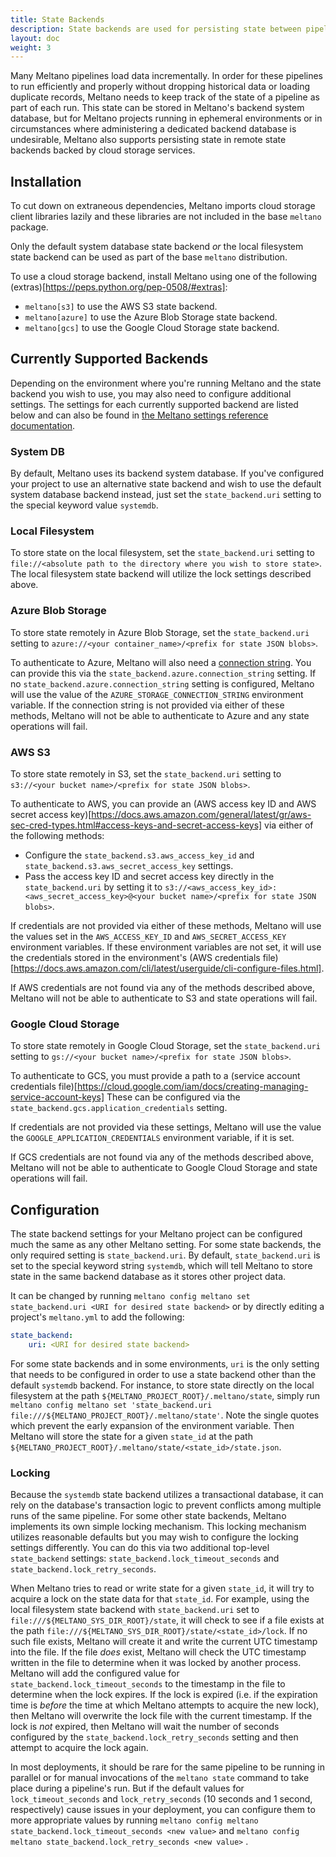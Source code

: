```yaml
---
title: State Backends
description: State backends are used for persisting state between pipeline runs.
layout: doc
weight: 3
---
```


Many Meltano pipelines load data incrementally.
In order for these pipelines to run efficiently and properly without dropping historical data or loading duplicate records, Meltano needs to keep track of the state of a pipeline as part of each run.
This state can be stored in Meltano's backend system database, but
for Meltano projects running in ephemeral environments or in circumstances where administering a dedicated backend database is undesirable, Meltano also supports persisting state in remote state backends backed by cloud storage services.

## Installation

To cut down on extraneous dependencies, Meltano imports cloud storage client libraries lazily and these libraries are not included in the base `meltano` package.

Only the default system database state backend _or_ the local filesystem state backend can be used as part of the base `meltano` distribution.

To use a cloud storage backend, install Meltano using one of the following (extras)[https://peps.python.org/pep-0508/#extras]:
- `meltano[s3]` to use the AWS S3 state backend.
- `meltano[azure]` to use the Azure Blob Storage state backend.
- `meltano[gcs]` to use the Google Cloud Storage state backend.

## Currently Supported Backends

Depending on the environment where you're running Meltano and the state backend you wish to use, you may also need to configure additional settings. The settings for each currently supported backend are listed below and can also be found in [the Meltano settings reference documentation](/reference/settings#state-backends).


### System DB
By default, Meltano uses its backend system database.
If you've configured your project to use an alternative state backend and wish to use the default system database backend instead, just set the `state_backend.uri` setting to the special keyword value `systemdb`.

### Local Filesystem
To store state on the local filesystem, set the `state_backend.uri` setting to `file://<absolute path to the directory where you wish to store state>`.
The local filesystem state backend will utilize the lock settings described above.

### Azure Blob Storage
To store state remotely in Azure Blob Storage, set the `state_backend.uri` setting to `azure://<your container_name>/<prefix for state JSON blobs>`.

To authenticate to Azure, Meltano will also need a [connection string](https://learn.microsoft.com/en-us/azure/storage/common/storage-configure-connection-string). You can provide this via the `state_backend.azure.connection_string` setting.
If no `state_backend.azure.connection_string` setting is configured, Meltano will use the value of the `AZURE_STORAGE_CONNECTION_STRING` environment variable.
If the connection string is not provided via either of these methods, Meltano will not be able to authenticate to Azure and any state operations will fail.

### AWS S3
To store state remotely in S3, set the `state_backend.uri` setting to `s3://<your bucket name>/<prefix for state JSON blobs>`.

To authenticate to AWS, you can provide an (AWS access key ID and AWS secret access key)[https://docs.aws.amazon.com/general/latest/gr/aws-sec-cred-types.html#access-keys-and-secret-access-keys] via either of the following methods:
- Configure the `state_backend.s3.aws_access_key_id` and `state_backend.s3.aws_secret_access_key` settings.
- Pass the access key ID and secret access key directly in the `state_backend.uri` by setting it to `s3://<aws_access_key_id>:<aws_secret_access_key>@<your bucket name>/<prefix for state JSON blobs>`.

If credentials are not provided via either of these methods, Meltano will use the values set in the `AWS_ACCESS_KEY_ID` and `AWS_SECRET_ACCESS_KEY` environment variables.
If these environment variables are not set, it will use the credentials stored in the environment's (AWS credentials file)[https://docs.aws.amazon.com/cli/latest/userguide/cli-configure-files.html].

If AWS credentials are not found via any of the methods described above, Meltano will not be able to authenticate to S3 and state operations will fail.


### Google Cloud Storage
To store state remotely in Google Cloud Storage, set the `state_backend.uri` setting to `gs://<your bucket name>/<prefix for state JSON blobs>`.

To authenticate to GCS, you must provide a path to a (service account credentials file)[https://cloud.google.com/iam/docs/creating-managing-service-account-keys]
These can be configured via the `state_backend.gcs.application_credentials` setting.

If credentials are not provided via these settings, Meltano will use the value the `GOOGLE_APPLICATION_CREDENTIALS` environment variable, if it is set.

If GCS credentials are not found via any of the methods described above, Meltano will not be able to authenticate to Google Cloud Storage and state operations will fail.

## Configuration

The state backend settings for your Meltano project can be configured much the same as any other Meltano setting. For some state backends, the only required setting is `state_backend.uri`.
By default, `state_backend.uri` is set to the special keyword string `systemdb`, which will tell Meltano to store state in the same backend database as it stores other project data.

It can be changed by running `meltano config meltano set state_backend.uri <URI for desired state backend>` or by directly editing a project's `meltano.yml` to add the following:
```yaml
state_backend:
    uri: <URI for desired state backend>
```
For some state backends and in some environments, `uri` is the only setting that needs to be configured in order to use a state backend other than the default `systemdb` backend. For instance, to store state directly on the local filesystem at the path `${MELTANO_PROJECT_ROOT}/.meltano/state`, simply run `meltano config meltano set 'state_backend.uri file:///${MELTANO_PROJECT_ROOT}/.meltano/state'`. Note the single quotes which prevent the early expansion of the environment variable.
Then Meltano will store the state for a given `state_id` at the path `${MELTANO_PROJECT_ROOT}/.meltano/state/<state_id>/state.json`.

### Locking

Because the `systemdb` state backend utilizes a transactional database, it can rely on the database's transaction logic to prevent conflicts among multiple runs of the same pipeline.
For some other state backends, Meltano implements its own simple locking mechanism.
This locking mechanism utilizes reasonable defaults but you may wish to configure the locking settings differently.
You can do this via two additional top-level `state_backend` settings: `state_backend.lock_timeout_seconds` and `state_backend.lock_retry_seconds`.

When Meltano tries to read or write state for a given `state_id`, it will try to acquire a lock on the state data for that `state_id`.
For example, using the local filesystem state backend with `state_backend.uri` set to `file:///${MELTANO_SYS_DIR_ROOT}/state`, it will check to see if a file exists at the path `file:///${MELTANO_SYS_DIR_ROOT}/state/<state_id>/lock`.
If no such file exists, Meltano will create it and write the current UTC timestamp into the file.
If the file _does_ exist, Meltano will check the UTC timestamp written in the file to determine when it was locked by another process.
Meltano will add the configured value for `state_backend.lock_timeout_seconds` to the timestamp in the file to determine when the lock expires.
If the lock is expired (i.e. if the expiration time is _before_ the time at which Meltano attempts to acquire the new lock), then Meltano will overwrite the lock file with the current timestamp.
If the lock is _not_ expired, then Meltano will wait the number of seconds configured by the `state_backend.lock_retry_seconds` setting and then attempt to acquire the lock again.

In most deployments, it should be rare for the same pipeline to be running in parallel or for manual invocations of the `meltano state` command to take place during a pipeline's run. But if the default values for `lock_timeout_seconds` and `lock_retry_seconds` (10 seconds and 1 second, respectively) cause issues in your deployment, you can configure them to more appropriate values by running `meltano config meltano state_backend.lock_timeout_seconds <new value>` and `meltano config meltano state_backend.lock_retry_seconds <new value>` .
